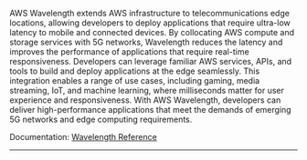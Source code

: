 AWS Wavelength extends AWS infrastructure to telecommunications edge locations, allowing developers to deploy applications that require ultra-low latency to mobile and connected devices. By collocating AWS compute and storage services with 5G networks, Wavelength reduces the latency and improves the performance of applications that require real-time responsiveness. Developers can leverage familiar AWS services, APIs, and tools to build and deploy applications at the edge seamlessly. This integration enables a range of use cases, including gaming, media streaming, IoT, and machine learning, where milliseconds matter for user experience and responsiveness. With AWS Wavelength, developers can deliver high-performance applications that meet the demands of emerging 5G networks and edge computing requirements.

Documentation: [Wavelength Reference](https://aws.amazon.com/wavelength/)
___
